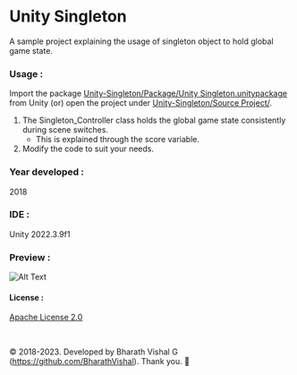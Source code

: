 ﻿# Unity Singleton
A sample project explaining the usage of singleton object to hold global game state.


### Usage : 
Import the package [Unity-Singleton/Package/Unity Singleton.unitypackage](https://github.com/BharathVishal/Unity-Singleton/blob/master/Package/Unity%20Singleton.unitypackage) from Unity (or) open the project under 
[Unity-Singleton/Source Project/](https://github.com/BharathVishal/Unity-Singleton/tree/master/Source%20Project/Unity%20Singleton).

1. The Singleton_Controller class holds the global game state consistently during scene switches.
   - This is explained through the score variable. 
2. Modify the code to suit your needs.


### Year developed : 
2018


### IDE :
Unity 2022.3.9f1


### Preview : 
![Alt Text](https://github.com/BharathVishal/Unity-Singleton/blob/master/Preview%20GIFs/1.gif)

#### License : 
[Apache License 2.0](https://github.com/BharathVishal/Unity-Singleton/blob/master/LICENSE)
&nbsp;


&nbsp;


© 2018-2023. Developed by Bharath Vishal G (https://github.com/BharathVishal). Thank you. :slightly_smiling_face:

